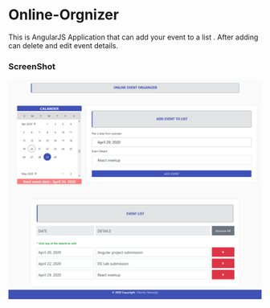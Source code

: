 # Online-Orgnizer
This is AngularJS Application that can add your event to a list . After adding can delete and edit event details.

### ScreenShot
![Online Angular](https://github.com/pasindu-nawodya/Online-Orgnizer/blob/master/desktop.png)
